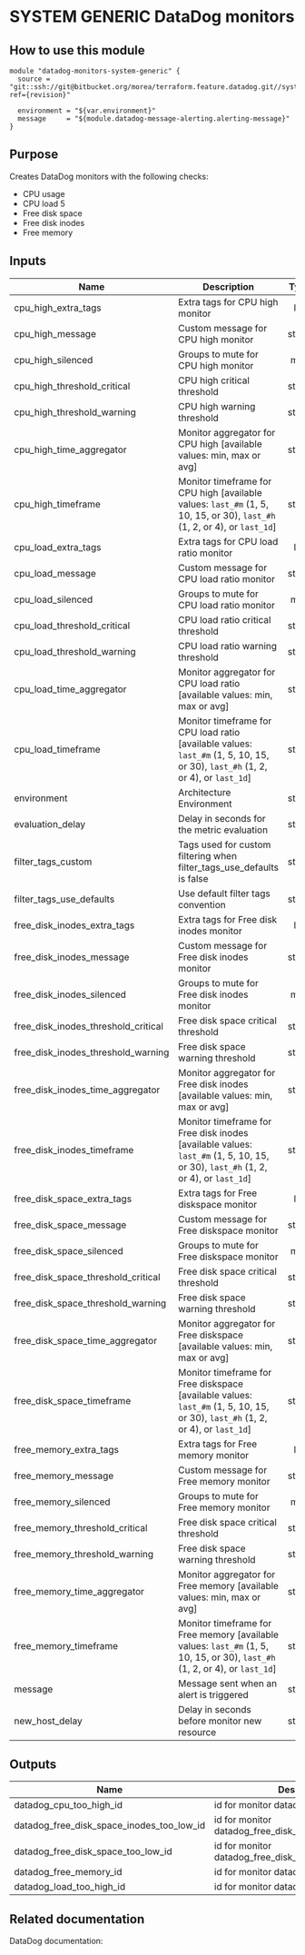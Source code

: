 # SYSTEM GENERIC DataDog monitors

## How to use this module

```
module "datadog-monitors-system-generic" {
  source = "git::ssh://git@bitbucket.org/morea/terraform.feature.datadog.git//system/generic?ref={revision}"

  environment = "${var.environment}"
  message     = "${module.datadog-message-alerting.alerting-message}"
}

```

## Purpose

Creates DataDog monitors with the following checks:

- CPU usage
- CPU load 5
- Free disk space
- Free disk inodes
- Free memory

## Inputs

| Name | Description | Type | Default | Required |
|------|-------------|:----:|:-----:|:-----:|
| cpu_high_extra_tags | Extra tags for CPU high monitor | list | `<list>` | no |
| cpu_high_message | Custom message for CPU high monitor | string | `` | no |
| cpu_high_silenced | Groups to mute for CPU high monitor | map | `<map>` | no |
| cpu_high_threshold_critical | CPU high critical threshold | string | `90` | no |
| cpu_high_threshold_warning | CPU high warning threshold | string | `85` | no |
| cpu_high_time_aggregator | Monitor aggregator for CPU high [available values: min, max or avg] | string | `min` | no |
| cpu_high_timeframe | Monitor timeframe for CPU high [available values: `last_#m` (1, 5, 10, 15, or 30), `last_#h` (1, 2, or 4), or `last_1d`] | string | `last_10m` | no |
| cpu_load_extra_tags | Extra tags for CPU load ratio monitor | list | `<list>` | no |
| cpu_load_message | Custom message for CPU load ratio monitor | string | `` | no |
| cpu_load_silenced | Groups to mute for CPU load ratio monitor | map | `<map>` | no |
| cpu_load_threshold_critical | CPU load ratio critical threshold | string | `2.5` | no |
| cpu_load_threshold_warning | CPU load ratio warning threshold | string | `2` | no |
| cpu_load_time_aggregator | Monitor aggregator for CPU load ratio [available values: min, max or avg] | string | `min` | no |
| cpu_load_timeframe | Monitor timeframe for CPU load ratio [available values: `last_#m` (1, 5, 10, 15, or 30), `last_#h` (1, 2, or 4), or `last_1d`] | string | `last_15m` | no |
| environment | Architecture Environment | string | - | yes |
| evaluation_delay | Delay in seconds for the metric evaluation | string | `15` | no |
| filter_tags_custom | Tags used for custom filtering when filter_tags_use_defaults is false | string | `*` | no |
| filter_tags_use_defaults | Use default filter tags convention | string | `true` | no |
| free_disk_inodes_extra_tags | Extra tags for Free disk inodes monitor | list | `<list>` | no |
| free_disk_inodes_message | Custom message for Free disk inodes monitor | string | `` | no |
| free_disk_inodes_silenced | Groups to mute for Free disk inodes monitor | map | `<map>` | no |
| free_disk_inodes_threshold_critical | Free disk space critical threshold | string | `5` | no |
| free_disk_inodes_threshold_warning | Free disk space warning threshold | string | `10` | no |
| free_disk_inodes_time_aggregator | Monitor aggregator for Free disk inodes [available values: min, max or avg] | string | `min` | no |
| free_disk_inodes_timeframe | Monitor timeframe for Free disk inodes [available values: `last_#m` (1, 5, 10, 15, or 30), `last_#h` (1, 2, or 4), or `last_1d`] | string | `last_5m` | no |
| free_disk_space_extra_tags | Extra tags for Free diskspace monitor | list | `<list>` | no |
| free_disk_space_message | Custom message for Free diskspace monitor | string | `` | no |
| free_disk_space_silenced | Groups to mute for Free diskspace monitor | map | `<map>` | no |
| free_disk_space_threshold_critical | Free disk space critical threshold | string | `10` | no |
| free_disk_space_threshold_warning | Free disk space warning threshold | string | `20` | no |
| free_disk_space_time_aggregator | Monitor aggregator for Free diskspace [available values: min, max or avg] | string | `min` | no |
| free_disk_space_timeframe | Monitor timeframe for Free diskspace [available values: `last_#m` (1, 5, 10, 15, or 30), `last_#h` (1, 2, or 4), or `last_1d`] | string | `last_5m` | no |
| free_memory_extra_tags | Extra tags for Free memory monitor | list | `<list>` | no |
| free_memory_message | Custom message for Free memory monitor | string | - | yes |
| free_memory_silenced | Groups to mute for Free memory monitor | map | `<map>` | no |
| free_memory_threshold_critical | Free disk space critical threshold | string | `5` | no |
| free_memory_threshold_warning | Free disk space warning threshold | string | `10` | no |
| free_memory_time_aggregator | Monitor aggregator for Free memory [available values: min, max or avg] | string | `max` | no |
| free_memory_timeframe | Monitor timeframe for Free memory [available values: `last_#m` (1, 5, 10, 15, or 30), `last_#h` (1, 2, or 4), or `last_1d`] | string | `last_5m` | no |
| message | Message sent when an alert is triggered | string | - | yes |
| new_host_delay | Delay in seconds before monitor new resource | string | `300` | no |

## Outputs

| Name | Description |
|------|-------------|
| datadog_cpu_too_high_id | id for monitor datadog_cpu_too_high |
| datadog_free_disk_space_inodes_too_low_id | id for monitor datadog_free_disk_space_inodes_too_low |
| datadog_free_disk_space_too_low_id | id for monitor datadog_free_disk_space_too_low |
| datadog_free_memory_id | id for monitor datadog_free_memory |
| datadog_load_too_high_id | id for monitor datadog_load_too_high |

## Related documentation

DataDog documentation:
